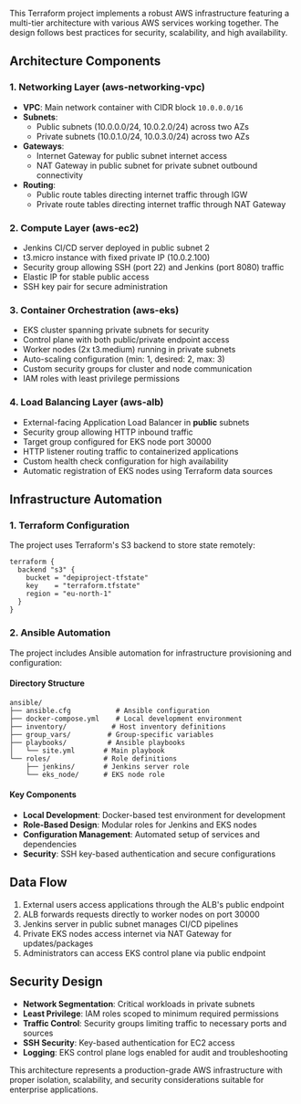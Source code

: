 This Terraform project implements a robust AWS infrastructure featuring a multi-tier architecture with various AWS services working together. The design follows best practices for security, scalability, and high availability.

## Architecture Components

### 1. Networking Layer (aws-networking-vpc)
- **VPC**: Main network container with CIDR block `10.0.0.0/16`
- **Subnets**:
  - Public subnets (10.0.0.0/24, 10.0.2.0/24) across two AZs
  - Private subnets (10.0.1.0/24, 10.0.3.0/24) across two AZs
- **Gateways**:
  - Internet Gateway for public subnet internet access
  - NAT Gateway in public subnet for private subnet outbound connectivity
- **Routing**:
  - Public route tables directing internet traffic through IGW
  - Private route tables directing internet traffic through NAT Gateway

### 2. Compute Layer (aws-ec2)
- Jenkins CI/CD server deployed in public subnet 2
- t3.micro instance with fixed private IP (10.0.2.100)
- Security group allowing SSH (port 22) and Jenkins (port 8080) traffic
- Elastic IP for stable public access
- SSH key pair for secure administration

### 3. Container Orchestration (aws-eks)
- EKS cluster spanning private subnets for security
- Control plane with both public/private endpoint access
- Worker nodes (2x t3.medium) running in private subnets
- Auto-scaling configuration (min: 1, desired: 2, max: 3)
- Custom security groups for cluster and node communication
- IAM roles with least privilege permissions

### 4. Load Balancing Layer (aws-alb)
- External-facing Application Load Balancer in **public** subnets
- Security group allowing HTTP inbound traffic
- Target group configured for EKS node port 30000
- HTTP listener routing traffic to containerized applications
- Custom health check configuration for high availability
- Automatic registration of EKS nodes using Terraform data sources

## Infrastructure Automation

### 1. Terraform Configuration
The project uses Terraform's S3 backend to store state remotely:
```
terraform {
  backend "s3" {
    bucket = "depiproject-tfstate"
    key    = "terraform.tfstate"
    region = "eu-north-1"
  }
}
```

### 2. Ansible Automation
The project includes Ansible automation for infrastructure provisioning and configuration:

#### Directory Structure
```
ansible/
├── ansible.cfg           # Ansible configuration
├── docker-compose.yml    # Local development environment
├── inventory/           # Host inventory definitions
├── group_vars/         # Group-specific variables
├── playbooks/          # Ansible playbooks
│   └── site.yml       # Main playbook
└── roles/             # Role definitions
    ├── jenkins/       # Jenkins server role
    └── eks_node/      # EKS node role
```

#### Key Components
- **Local Development**: Docker-based test environment for development
- **Role-Based Design**: Modular roles for Jenkins and EKS nodes
- **Configuration Management**: Automated setup of services and dependencies
- **Security**: SSH key-based authentication and secure configurations

## Data Flow

1. External users access applications through the ALB's public endpoint
2. ALB forwards requests directly to worker nodes on port 30000
3. Jenkins server in public subnet manages CI/CD pipelines
4. Private EKS nodes access internet via NAT Gateway for updates/packages
5. Administrators can access EKS control plane via public endpoint

## Security Design

- **Network Segmentation**: Critical workloads in private subnets
- **Least Privilege**: IAM roles scoped to minimum required permissions
- **Traffic Control**: Security groups limiting traffic to necessary ports and sources
- **SSH Security**: Key-based authentication for EC2 access
- **Logging**: EKS control plane logs enabled for audit and troubleshooting

This architecture represents a production-grade AWS infrastructure with proper isolation, scalability, and security considerations suitable for enterprise applications.
